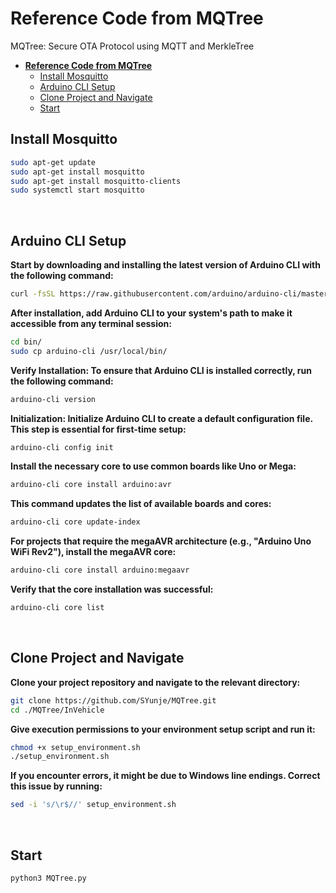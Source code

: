 # Reference Code from MQTree
MQTree: Secure OTA Protocol using MQTT and MerkleTree

- [**Reference Code from MQTree**](#reference_code_from_mqtree)
  - [Install Mosquitto](#install_mosquitto)
  - [Arduino CLI Setup](#arduino_cli_setup)
  - [Clone Project and Navigate](#clone_project_and_navigate)
  - [Start](#start)
  
## Install Mosquitto
```bash
sudo apt-get update
sudo apt-get install mosquitto
sudo apt-get install mosquitto-clients
sudo systemctl start mosquitto
```
<br>


## Arduino CLI Setup
**Start by downloading and installing the latest version of Arduino CLI with the following command:**
```bash
curl -fsSL https://raw.githubusercontent.com/arduino/arduino-cli/master/install.sh | sh
```

**After installation, add Arduino CLI to your system's path to make it accessible from any terminal session:**
```bash
cd bin/
sudo cp arduino-cli /usr/local/bin/
```

**Verify Installation: To ensure that Arduino CLI is installed correctly, run the following command:**
```bash
arduino-cli version
```

**Initialization: Initialize Arduino CLI to create a default configuration file. This step is essential for first-time setup:**
```bash
arduino-cli config init
```

**Install the necessary core to use common boards like Uno or Mega:**
```bash
arduino-cli core install arduino:avr
```

**This command updates the list of available boards and cores:**
```bash
arduino-cli core update-index
```

**For projects that require the megaAVR architecture (e.g., "Arduino Uno WiFi Rev2"), install the megaAVR core:**
```bash
arduino-cli core install arduino:megaavr
```

**Verify that the core installation was successful:**
```bash
arduino-cli core list
```
<br>


## Clone Project and Navigate

**Clone your project repository and navigate to the relevant directory:**
```bash
git clone https://github.com/SYunje/MQTree.git
cd ./MQTree/InVehicle
```

**Give execution permissions to your environment setup script and run it:**
```bash
chmod +x setup_environment.sh
./setup_environment.sh
```

**If you encounter errors, it might be due to Windows line endings. Correct this issue by running:**
```bash
sed -i 's/\r$//' setup_environment.sh
```
<br>


## Start
```bash
python3 MQTree.py
```
